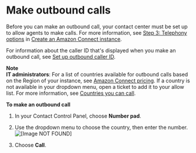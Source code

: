 # Make outbound calls<a name="make-outbound-calls"></a>

Before you can make an outbound call, your contact center must be set up to allow agents to make calls\. For more information, see [Step 3: Telephony options](amazon-connect-instances.md#get-started-telephony) in [Create an Amazon Connect instance](amazon-connect-instances.md)\.

For information about the caller ID that's displayed when you make an outbound call, see [Set up outbound caller ID](queues-callerid.md)\.

**Note**  
**IT administrators**: For a list of countries available for outbound calls based on the Region of your instance, see [Amazon Connect pricing](http://aws.amazon.com/connect/pricing/)\. If a country is not available in your dropdown menu, open a ticket to add it to your allow list\. For more information, see [Countries you can call](amazon-connect-service-limits.md#country-code-allow-list)\.

**To make an outbound call**

1. In your Contact Control Panel, choose **Number pad**\.

1. Use the dropdown menu to choose the country, then enter the number\.   
![\[Image NOT FOUND\]](http://docs.aws.amazon.com/connect/latest/adminguide/images/ccp-make-outbound-call.png)

1. Choose **Call**\.